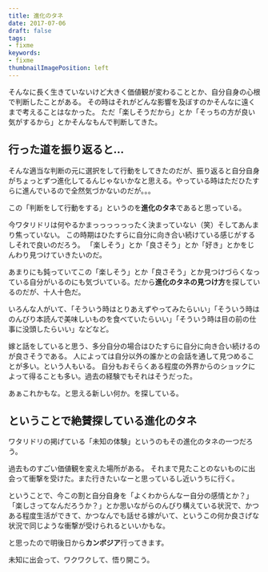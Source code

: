 ```yaml
---
title: 進化のタネ
date: 2017-07-06
draft: false
tags:
- fixme
keywords:
- fixme
thumbnailImagePosition: left
---
```

そんなに長く生きていないけど大きく価値観が変わることとか、自分自身の心根で判断したことがある。
その時はそれがどんな影響を及ぼすのかそんなに遠くまで考えることはなかった。
ただ「楽しそうだから」とか「そっちの方が良い気がするから」とかそんなもんで判断してきた。
## 行った道を振り返ると…
そんな適当な判断の元に選択をして行動をしてきたのだが、振り返ると自分自身がちょっとずつ進化してるんじゃないかなと思える。やっている時はただひたすらに進んでいるので全然気づかないのだが。。。

この「判断をして行動をする」というのを**進化のタネ**であると思っている。

今ワタリドリは何やるかまっっっっっったく決まっていない（笑）そしてあんまり焦っていない。
この時期はひたすらに自分に向き合い続けている感じがするしそれで良いのだろう。
「楽しそう」とか「良さそう」とか「好き」とかをじんわり見つけていきたいのだ。

あまりにも鈍っていてこの「楽しそう」とか「良さそう」とか見つけづらくなっている自分がいるのにも気づいている。だから**進化のタネの見つけ方**を探しているのだが、十人十色だ。

いろんな人がいて、「そういう時はとりあえずやってみたらいい」「そういう時はのんびり本読んで美味しいものを食べていたらいい」「そういう時は目の前の仕事に没頭したらいい」などなど。

嫁と話をしていると思う、多分自分の場合はひたすらに自分に向き合い続けるのが良さそうである。
人によっては自分以外の誰かとの会話を通して見つめることが多い。という人もいる。
自分もおそらくある程度の外界からのショックによって得ることも多い。過去の経験でもそれはそうだった。

あぁこれかもな。と思える新しい何か。を探している。
## ということで絶賛探している進化のタネ
ワタリドリの掲げている「未知の体験」というのもその進化のタネの一つだろう。

過去ものすごい価値観を変えた場所がある。
それまで見たことのないものに出会って衝撃を受けた。
​また行きたいなーと思っているし近いうちに行く。

ということで、今この割と自分自身を「よくわからんなー自分の感情とか？」「楽しさってなんだろうか？」とか思いながらのんびり構えている状況で、かつある程度生活ができて、かつなんでも話せる嫁がいて、というこの何か良さげな状況で同じような衝撃が受けられるといいかもな。

と思ったので明後日から**カンボジア**行ってきます。

未知に出会って、ワクワクして、悟り開こう。
